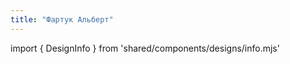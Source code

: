 ```yaml
---
title: "Фартук Альберт"
---
```


import { DesignInfo } from 'shared/components/designs/info.mjs'

<DesignInfo design='albert' docs />
